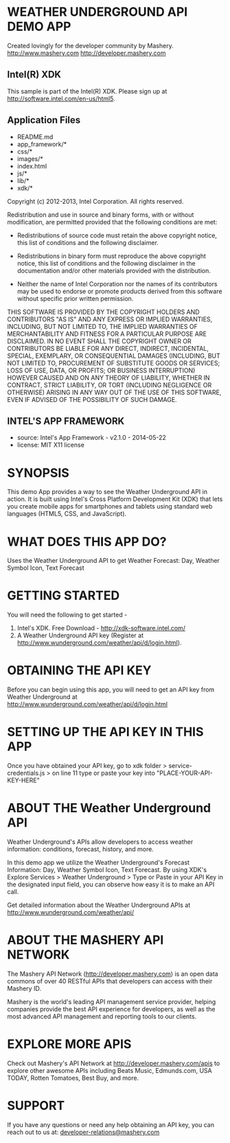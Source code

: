 WEATHER UNDERGROUND API DEMO APP
==================================================================
Created lovingly for the developer community by Mashery.
http://www.mashery.com
http://developer.mashery.com

Intel(R) XDK
-------------------------------------------
This sample is part of the Intel(R) XDK. 
Please sign up at http://software.intel.com/en-us/html5. 

Application Files
-----------------
* README.md
* app_framework/*
* css/*
* images/*
* index.html
* js/*
* lib/*
* xdk/*

Copyright (c) 2012-2013, Intel Corporation. All rights reserved.

Redistribution and use in source and binary forms, with or without modification, 
are permitted provided that the following conditions are met:

- Redistributions of source code must retain the above copyright notice, 
  this list of conditions and the following disclaimer.

- Redistributions in binary form must reproduce the above copyright notice, 
  this list of conditions and the following disclaimer in the documentation 
  and/or other materials provided with the distribution.

- Neither the name of Intel Corporation nor the names of its contributors 
  may be used to endorse or promote products derived from this software 
  without specific prior written permission.

THIS SOFTWARE IS PROVIDED BY THE COPYRIGHT HOLDERS AND CONTRIBUTORS "AS IS" 
AND ANY EXPRESS OR IMPLIED WARRANTIES, INCLUDING, BUT NOT LIMITED TO, 
THE IMPLIED WARRANTIES OF MERCHANTABILITY AND FITNESS FOR A PARTICULAR PURPOSE 
ARE DISCLAIMED. IN NO EVENT SHALL THE COPYRIGHT OWNER OR CONTRIBUTORS BE 
LIABLE FOR ANY DIRECT, INDIRECT, INCIDENTAL, SPECIAL, EXEMPLARY, OR 
CONSEQUENTIAL DAMAGES (INCLUDING, BUT NOT LIMITED TO, PROCUREMENT OF SUBSTITUTE 
GOODS OR SERVICES; LOSS OF USE, DATA, OR PROFITS; OR BUSINESS INTERRUPTION) 
HOWEVER CAUSED AND ON ANY THEORY OF LIABILITY, WHETHER IN CONTRACT, STRICT 
LIABILITY, OR TORT (INCLUDING NEGLIGENCE OR OTHERWISE) ARISING IN ANY WAY OUT 
OF THE USE OF THIS SOFTWARE, EVEN IF ADVISED OF THE POSSIBILITY OF SUCH DAMAGE.

INTEL'S APP FRAMEWORK
-----------------------------------------------------------------------------
* source:  Intel's App Framework - v2.1.0 - 2014-05-22
* license: MIT X11 license

SYNOPSIS
==================================================================
This demo App provides a way to see the Weather Underground API in action. 
It is built using Intel's Cross Platform Development Kit (XDK) 
that lets you create mobile apps for smartphones and tablets using
standard web languages (HTML5, CSS, and JavaScript).


WHAT DOES THIS APP DO?
==================================================================
Uses the Weather Underground API to get Weather Forecast: Day, Weather Symbol Icon, Text Forecast

GETTING STARTED
==================================================================
You will need the following to get started -

1. Intel's XDK. Free Download - http://xdk-software.intel.com/
2. A Weather Underground API key (Register at http://www.wunderground.com/weather/api/d/login.html).


OBTAINING THE API KEY
==================================================================
Before you can begin using this app, you will need to get an API key 
from Weather Underground at http://www.wunderground.com/weather/api/d/login.html


SETTING UP THE API KEY IN THIS APP
==================================================================
Once you have obtained your API key, go to xdk folder > service-credentials.js > on line 11 type or paste your key into "PLACE-YOUR-API-KEY-HERE"

ABOUT THE Weather Underground API
==================================================================
Weather Underground's APIs allow developers to access weather information: conditions, forecast, history, and more.

In this demo app we utilize the Weather Underground's Forecast Information: Day, Weather Symbol Icon, Text Forecast. By using XDK's Explore Services > Weather Underground > Type or Paste in your API Key in the designated input field, you can observe how easy it is to make an API call.

Get detailed information about the Weather Underground APIs at 
http://www.wunderground.com/weather/api/

ABOUT THE MASHERY API NETWORK
==================================================================
The Mashery API Network (http://developer.mashery.com) is an open
data commons of over 40 RESTful APIs that developers can access 
with their Mashery ID.  

Mashery is the world's leading API management service provider, helping 
companies provide the best API experience for developers, as well as 
the most advanced API management and reporting tools to our clients. 


EXPLORE MORE APIS
==================================================================
Check out Mashery's API Network at http://developer.mashery.com/apis
to explore other awesome APIs including Beats Music, Edmunds.com, USA TODAY, 
Rotten Tomatoes, Best Buy, and more. 


SUPPORT
==================================================================
If you have any questions or need any help obtaining an API key, 
you can reach out to us at: developer-relations@mashery.com
